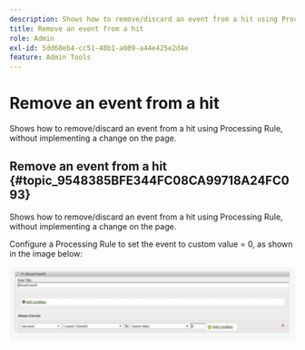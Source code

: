```yaml
---
description: Shows how to remove/discard an event from a hit using Processing Rule, without implementing a change on the page.
title: Remove an event from a hit
role: Admin
exl-id: 5dd68eb4-cc51-48b1-a009-a44e425e2d4e
feature: Admin Tools
---
```

# Remove an event from a hit

Shows how to remove/discard an event from a hit using Processing Rule, without implementing a change on the page.

## Remove an event from a hit {#topic_9548385BFE344FC08CA99718A24FC093}

Shows how to remove/discard an event from a hit using Processing Rule, without implementing a change on the page.

Configure a Processing Rule to set the event to custom value = 0, as shown in the image below:

![](assets/remove_event.png)
